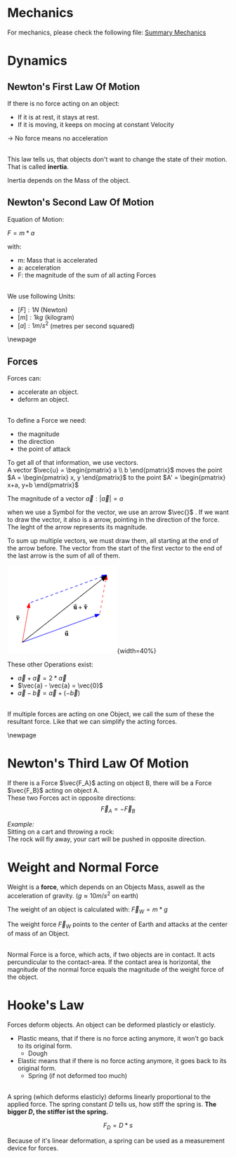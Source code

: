 # Mechanics

For mechanics, please check the following file: [Summary Mechanics](/PhysicsSummary21-10-2020.pdf)


# Dynamics

## Newton's First Law Of Motion

If there is no force acting on an object:

* If it is at rest, it stays at rest.
* If it is moving, it keeps on mocing at constant Velocity

$\rightarrow$ No force means no acceleration

\
This law tells us, that objects don't want to change the state of their motion.
That is called **inertia**.

Inertia depends on the Mass of the object.


## Newton's Second Law Of Motion

Equation of Motion:

$F = m*a$

with:

* m: Mass that is accelerated
* a: acceleration
* F: the magnitude of the sum of all acting Forces

\
We use following Units:

* $[F]: 1N$ (Newton)
* $[m]: 1kg$ (kilogram)
* $[a]: 1m/s^2$ (metres per second squared)



\newpage



## Forces

Forces can:

* accelerate an object.
* deform an object.

\
To define a Force we need:

* the magnitude
* the direction
* the point of attack

To get all of that information, we use vectors.  
A vector $\vec{u} = \begin{pmatrix} a \\ b \end{pmatrix}$ moves
the point $A = \begin{pmatrix} x, y \end{pmatrix}$ to 
the point $A' = \begin{pmatrix} x+a, y+b \end{pmatrix}$

The magnitude of a vector $\vec{a}: |\vec{a}| = a$

when we use a Symbol for the vector, we use an arrow $\vec{}$ .
If we want to draw the vector, it also is a arrow, pointing in the direction
of the force. The leght of the arrow represents its magnitude.

To sum up multiple vectors, we must draw them, all starting at the
end of the arrow before. The vector from the start of the first vector to
the end of the last arrow is the sum of all of them.

![summing up vectors](media/05-01-2021/image1.gif){width=40%}

These other Operations exist:

* $\vec{a} + \vec{a} = 2*\vec{a}$
* $\vec{a} - \vec{a} = \vec{0}$
* $\vec{a} - \vec{b} = \vec{a} + (-\vec{b})$

\
If multiple forces are acting on one Object, we call the sum of these
the resultant force. Like that we can simplify the acting forces.



\newpage



# Newton's Third Law Of Motion

If there is a Force $\vec{F_A}$ acting on object B,
there will be a Force $\vec{F_B}$ acting on object A.  
These two Forces act in opposite directions:
$$\vec{F}_A = -\vec{F}_B$$

*Example:*  
Sitting on a cart and throwing a rock:  
The rock will fly away, your cart will be pushed in opposite direction.


# Weight and Normal Force

Weight is a **force**, which depends on an Objects Mass,
aswell as the acceleration of gravity. ($g \approx 10m/s^2$ on earth)

The weight of an object is calculated with: $\vec{F}_W = m*g$

The weight force $\vec{F}_W$ points to the center of Earth and
attacks at the center of mass of an Object.

\
Normal Force is a force, which acts, if two objects are in contact.
It acts percundicular to the contact-area. If the contact area is horizontal,
the magnitude of the normal force equals the magnitude of the
weight force of the object.


# Hooke's Law

Forces deform objects. An object can be deformed plasticly or elasticly.

* Plastic means, that if there is no force acting anymore, it won't go back to its original form.
    * Dough
* Elastic means that if there is no force acting anymore, it goes back to its original form.
    * Spring (if not deformed too much)

\
A spring (which deforms elasticly) deforms linearly proportional to the applied force.
The spring constant $D$ tells us, how stiff the spring is. 
**The bigger $D$, the stiffer ist the spring.**

$$F_D = D * s$$

Because of it's linear deformation, a spring can be used as
a measurement device for forces.

